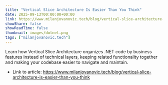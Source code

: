 ```yaml
---
title: "Vertical Slice Architecture Is Easier Than You Think"
date: 2025-09-13T00:00:00+00:00
link: https://www.milanjovanovic.tech/blog/vertical-slice-architecture-is-easier-than-you-think
showShare: false
showReadTime: false
thumbnail: images/dotnet.png
tags: ["milanjovanovic.tech"]
---
```

Learn how Vertical Slice Architecture organizes .NET code by business features instead of technical layers, keeping related functionality together and making your codebase easier to navigate and maintain.

- Link to article: https://www.milanjovanovic.tech/blog/vertical-slice-architecture-is-easier-than-you-think